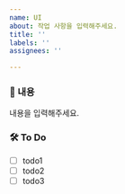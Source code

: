 ```yaml
---
name: UI
about: 작업 사항을 입력해주세요.
title: ''
labels: ''
assignees: ''

---
```


### 📌 내용
내용을 입력해주세요.

### 🛠️ To Do
 - [ ] todo1
 - [ ] todo2
 - [ ] todo3
